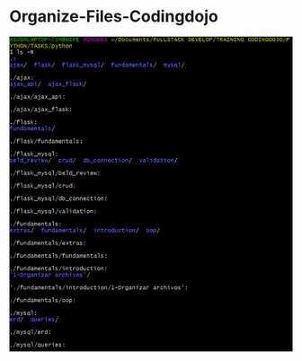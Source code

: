 # Organize-Files-Codingdojo
![gitbash display organized files](https://raw.githubusercontent.com/HenryCodeT/Organize-Files-Codingdojo/main/organize_files.png)

